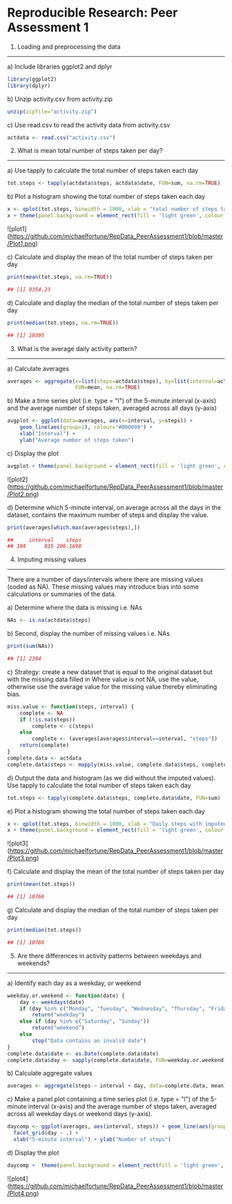 Reproducible Research: Peer Assessment 1
========================================

1. Loading and preprocessing the data
-------------------------------------

a) Include libraries ggplot2 and dplyr 
```r
library(ggplot2)
library(dplyr)
```
b) Unzip activity.csv from activity.zip 
```r
unzip(zipfile="activity.zip")
```
c) Use read.csv to read the activity data from activity.csv 
```r
actdata <- read.csv("activity.csv")
```

2. What is mean total number of steps taken per day?
----------------------------------------------------
a) Use tapply to calculate the total number of steps taken each day
```r
tot.steps <- tapply(actdata$steps, actdata$date, FUN=sum, na.rm=TRUE)
```
b) Plot a histogram showing the total number of steps taken each day
```r
x <- qplot(tot.steps, binwidth = 1000, xlab = "total number of steps taken each day") 
x + theme(panel.background = element_rect(fill = 'light green', colour = 'red')) 
```

![plot1] (https://github.com/michaelfortune/RepData_PeerAssessment1/blob/master/Plot1.png)

c) Calculate and display the mean of the total number of steps taken per day
```r
print(mean(tot.steps, na.rm=TRUE))
```
```r
## [1] 9354.23
```
d) Calculate and display the median of the total number of steps taken per day
```r
print(median(tot.steps, na.rm=TRUE))
```
```r
## [1] 10395
```
3. What is the average daily activity pattern?
----------------------------------------------
a) Calculate averages
```r
averages <- aggregate(x=list(steps=actdata$steps), by=list(interval=actdata$interval),
                      FUN=mean, na.rm=TRUE)
```
b) Make a time series plot (i.e. type = "l") of the 5-minute interval (x-axis) 
and the average number of steps taken, averaged across all days (y-axis)
```r
avgplot <- ggplot(data=averages, aes(x=interval, y=steps)) +
    geom_line(aes(group=1), colour="#000099") +
    xlab("Interval") +
    ylab("Average number of steps taken")
```
c) Display the plot
```r
avgplot + theme(panel.background = element_rect(fill = 'light green', colour = 'red'))    
```

![plot2] (https://github.com/michaelfortune/RepData_PeerAssessment1/blob/master/Plot2.png)


d) Determine which 5-minute interval, on average across all the days in the dataset, 
contains the maximum number of steps and display the value.
```r
print(averages[which.max(averages$steps),])
```
```r
##     interval    steps
## 104      835 206.1698
```

4. Imputing missing values
--------------------------
There are a number of days/intervals where there are missing values (coded as NA). 
These missing values may introduce bias into some calculations or summaries of the data.

a) Determine where the data is missing i.e. NAs 
```r
NAs <- is.na(actdata$steps)
```
b) Second, display the number of missing values i.e. NAs
```r
print(sum(NAs))
```
```r
## [1] 2304
```
c) Strategy: create a new dataset that is equal to the original dataset but with the missing data filled in
Where value is not NA, use the value, otherwise use the average value for the missing value thereby eliminating
bias.
```r
miss.value <- function(steps, interval) {
    complete <- NA
    if (!is.na(steps))
        complete <- c(steps)
    else
        complete <- (averages[averages$interval==interval, "steps"])
    return(complete)
}
complete.data <- actdata
complete.data$steps <- mapply(miss.value, complete.data$steps, complete.data$interval)
```
d) Output the data and histogram (as we did without the imputed values).
Use tapply to calculate the total number of steps taken each day
```r
tot.steps <- tapply(complete.data$steps, complete.data$date, FUN=sum)
```
e) Plot a histogram showing the total number of steps taken each day
```r
x <- qplot(tot.steps, binwidth = 1000, xlab = "Daily steps with imputed values") 
x + theme(panel.background = element_rect(fill = 'light green', colour = 'red')) 
```

![plot3] (https://github.com/michaelfortune/RepData_PeerAssessment1/blob/master/Plot3.png)


f) Calculate and display the mean of the total number of steps taken per day
```r
print(mean(tot.steps))
```
```r
## [1] 10766
```
g) Calculate and display the median of the total number of steps taken per day
```r
print(median(tot.steps))
```
```r
## [1] 10766
```

5. Are there differences in activity patterns between weekdays and weekends?
----------------------------------------------------------------------------
a) Identify each day as a weekday, or weekend
```r
weekday.or.weekend <- function(date) {
    day <- weekdays(date)
    if (day %in% c("Monday", "Tuesday", "Wednesday", "Thursday", "Friday"))
        return("weekday")
    else if (day %in% c("Saturday", "Sunday"))
        return("weekend")
    else
        stop("Data contains an invalid date")
}
complete.data$date <- as.Date(complete.data$date)
complete.data$day <- sapply(complete.data$date, FUN=weekday.or.weekend)
```
b) Calculate aggregate values
```r
averages <- aggregate(steps ~ interval + day, data=complete.data, mean)
```
c) Make a panel plot containing a time series plot (i.e. type = "l") of the 5-minute interval (x-axis) 
and the average number of steps taken, averaged across all weekday days or weekend days (y-axis). 
```r
daycomp <- ggplot(averages, aes(interval, steps)) + geom_line(aes(group=1), colour="#000099") + 
  facet_grid(day ~ .) +
  xlab("5-minute interval") + ylab("Number of steps")
```
d) Display the plot 
```r
daycomp +  theme(panel.background = element_rect(fill = 'light green', colour = 'red')) 
```
![plot4] (https://github.com/michaelfortune/RepData_PeerAssessment1/blob/master/Plot4.png)

